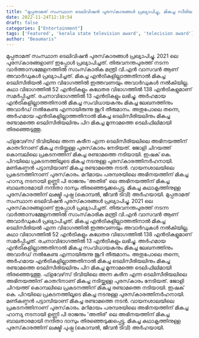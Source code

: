 ```yaml
---
title: "മുപ്പതാമത് സംസ്ഥാന ടെലിവിഷന്‍ പുരസ്‌കാരങ്ങള്‍ പ്രഖ്യാപിച്ചു, മികച്ച സീരിയൽ ഇല്ലാത്തതിനാൽ ഇത്തവണയും അവാർഡില്ല"
date: 2022-11-24T12:19:54
draft: false
categories: ["Entertainment"]
tags: ['Featured', 'kerala state television award', 'telecision award']
author: "Beaumaris"
---
```


മുപ്പതാമത് സംസ്ഥാന ടെലിവിഷന്‍ പുരസ്‌കാരങ്ങള്‍ പ്രഖ്യാപിച്ചു. 2021 ലെ പുരസ്‌കാരങ്ങളാണ് ഇപ്പോൾ പ്രഖ്യാപിച്ചത്. തിരുവനന്തപുരത്ത് നടന്ന വാര്‍ത്താസമ്മേളനത്തില്‍ സാംസ്‌കാരിക മന്ത്രി വി.എന്‍ വാസവന്‍ ആണ് അവാര്‍ഡുകള്‍ പ്രഖ്യാപിച്ചത്. മികച്ച എന്‍ട്രികളില്ലാത്തതിനാല്‍ മികച്ച ടെലിസീരിയല്‍ എന്ന വിഭാഗത്തില്‍ ഇത്തവണയും അവാര്‍ഡുകള്‍ നല്‍കിയില്ല. കഥാ വിഭാഗത്തില്‍ 52 എന്‍ട്രികളും കഥേതര വിഭാഗത്തില്‍ 138 എന്‍ട്രികളുമാണ് സമര്‍പ്പിച്ചത്. രചനാവിഭാഗത്തില്‍ 13 എന്‍ട്രികളും ലഭിച്ചു. അര്‍ഹമായ എന്‍ട്രികളില്ലാത്തതിനാല്‍ മികച്ച സംവിധായകനും മികച്ച ലേഖനത്തിനും അവാര്‍ഡ് നല്‍കേണ്ട എന്നായിരുന്നു ജൂറി തീരുമാനം. അതുപോലെ തന്നെ, അര്‍ഹമായ എന്‍ട്രികളില്ലാത്തതിനാല്‍ മികച്ച ടെലിസീരിയലിനും മികച്ച രണ്ടാമത്തെ ടെലിസീരിയലിനും പിറ മികച്ച മൂന്നാമത്തെ ടെലിഫിലിമായി തിരഞ്ഞെടുത്തു.

ഫ്‌ളവേഴ്‌സ് ടിവിയിലെ അന്ന കരീന എന്ന ടെലിസീരിയലിലെ അഭിനയത്തിന് കാതറിനാണ് മികച്ച നടിയ്ക്കുള്ള പുരസ്‌കാരം നേടിയത്. ജോളി ചിറയത്ത് കൊമ്പലിലെ പ്രകടനത്തിന് മികച്ച രണ്ടാമത്തെ നടിയായി. ഇഷക് കെ. പിറയിലെ പ്രകടനത്തിലൂടെ മികച്ച നടനുള്ള പുരസ്‌കാരത്തിനര്‍ഹനായി. മണികണ്ഠന്‍ പട്ടാമ്പിയാണ് മികച്ച രണ്ടാമത്തെ നടന്‍. വായനശാലയിലെ പ്രകടനത്തിനാണ് പുരസ്‌കാരം. മറിമായം പരമ്പരയിലെ അഭിനയത്തിന് മികച്ച ഹാസ്യ നടനായി ഉണ്ണി പി രാജനും 'അതിര്' ലെ അഭിനയത്തിന് മികച്ച ബാലതാരമായി നന്ദിതാ ദാസും തിരഞ്ഞെടുക്കപ്പെട്ടു. മികച്ച കഥാകൃത്തിനുള്ള പുരസ്‌കാരത്തിന് ലക്ഷ്മി പുഷ്പ (കൊമ്പല്‍, ജീവന്‍ ടിവി) അര്‍ഹയായി.
മുപ്പതാമത് സംസ്ഥാന ടെലിവിഷന്‍ പുരസ്‌കാരങ്ങള്‍ പ്രഖ്യാപിച്ചു. 2021 ലെ പുരസ്‌കാരങ്ങളാണ് ഇപ്പോൾ പ്രഖ്യാപിച്ചത്. തിരുവനന്തപുരത്ത് നടന്ന വാര്‍ത്താസമ്മേളനത്തില്‍ സാംസ്‌കാരിക മന്ത്രി വി.എന്‍ വാസവന്‍ ആണ് അവാര്‍ഡുകള്‍ പ്രഖ്യാപിച്ചത്. മികച്ച എന്‍ട്രികളില്ലാത്തതിനാല്‍ മികച്ച ടെലിസീരിയല്‍ എന്ന വിഭാഗത്തില്‍ ഇത്തവണയും അവാര്‍ഡുകള്‍ നല്‍കിയില്ല. കഥാ വിഭാഗത്തില്‍ 52 എന്‍ട്രികളും കഥേതര വിഭാഗത്തില്‍ 138 എന്‍ട്രികളുമാണ് സമര്‍പ്പിച്ചത്. രചനാവിഭാഗത്തില്‍ 13 എന്‍ട്രികളും ലഭിച്ചു. അര്‍ഹമായ എന്‍ട്രികളില്ലാത്തതിനാല്‍ മികച്ച സംവിധായകനും മികച്ച ലേഖനത്തിനും അവാര്‍ഡ് നല്‍കേണ്ട എന്നായിരുന്നു ജൂറി തീരുമാനം. അതുപോലെ തന്നെ, അര്‍ഹമായ എന്‍ട്രികളില്ലാത്തതിനാല്‍ മികച്ച ടെലിസീരിയലിനും മികച്ച രണ്ടാമത്തെ ടെലിസീരിയലിനും പിറ മികച്ച മൂന്നാമത്തെ ടെലിഫിലിമായി തിരഞ്ഞെടുത്തു. ഫ്‌ളവേഴ്‌സ് ടിവിയിലെ അന്ന കരീന എന്ന ടെലിസീരിയലിലെ അഭിനയത്തിന് കാതറിനാണ് മികച്ച നടിയ്ക്കുള്ള പുരസ്‌കാരം നേടിയത്. ജോളി ചിറയത്ത് കൊമ്പലിലെ പ്രകടനത്തിന് മികച്ച രണ്ടാമത്തെ നടിയായി. ഇഷക് കെ. പിറയിലെ പ്രകടനത്തിലൂടെ മികച്ച നടനുള്ള പുരസ്‌കാരത്തിനര്‍ഹനായി. മണികണ്ഠന്‍ പട്ടാമ്പിയാണ് മികച്ച രണ്ടാമത്തെ നടന്‍. വായനശാലയിലെ പ്രകടനത്തിനാണ് പുരസ്‌കാരം. മറിമായം പരമ്പരയിലെ അഭിനയത്തിന് മികച്ച ഹാസ്യ നടനായി ഉണ്ണി പി രാജനും 'അതിര്' ലെ അഭിനയത്തിന് മികച്ച ബാലതാരമായി നന്ദിതാ ദാസും തിരഞ്ഞെടുക്കപ്പെട്ടു. മികച്ച കഥാകൃത്തിനുള്ള പുരസ്‌കാരത്തിന് ലക്ഷ്മി പുഷ്പ (കൊമ്പല്‍, ജീവന്‍ ടിവി) അര്‍ഹയായി.
